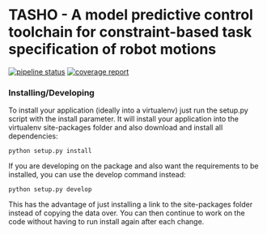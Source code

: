 # TASHO - A model predictive control toolchain for constraint-based task specification of robot motions
[![pipeline status](https://gitlab.mech.kuleuven.be/meco-software/tasho/badges/master/pipeline.svg)](https://gitlab.mech.kuleuven.be/meco-software/tasho/commits/master)
[![coverage report](https://gitlab.mech.kuleuven.be/meco-software/tasho/badges/master/coverage.svg)](https://meco-software.pages.mech.kuleuven.be/tasho/coverage/index.html)

### Installing/Developing
To install your application (ideally into a virtualenv) just run the setup.py script with the install parameter. It will install your application into the virtualenv site-packages folder and also download and install all dependencies:
```
python setup.py install
```

If you are developing on the package and also want the requirements to be installed, you can use the develop command instead:
```
python setup.py develop
```
This has the advantage of just installing a link to the site-packages folder instead of copying the data over. You can then continue to work on the code without having to run install again after each change.
